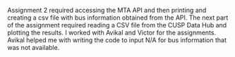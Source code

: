Assignment 2 required accessing the MTA API and then printing and creating a csv file with bus information obtained from the API.
The next part of the assignment required reading a CSV file from the CUSP Data Hub and plotting the results. 
I worked with Avikal and Victor for the assignments. Avikal helped me with writing the code to input N/A for bus information that was not available.

